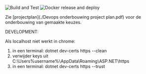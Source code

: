 ![Build and Test](https://github.com/NalanyW/library-app/actions/workflows/dotnet.yml/badge.svg)
![Docker release and deploy](https://github.com/NalanyW/library-app/actions/workflows/docker.yml/badge.svg)

Zie [projectplan](./Devops onderbouwing project plan.pdf) voor de onderbouwing van gemaakte keuzes.


DEVELOPMENT:

Als localhost niet werkt in chrome:
1. in een terminal: dotnet dev-certs https --clean
2. verwijder keys uit C:\Users\%username%\AppData\Roaming\ASP.NET\https
3. in een terminal: dotnet dev-certs https --trust
